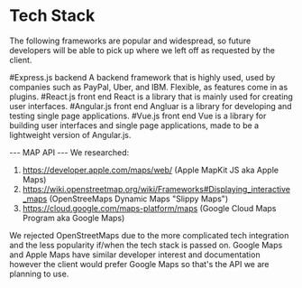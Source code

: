 # Tech Stack
The following frameworks are popular and widespread, so future developers will be able to pick up where we left off as requested by the client.

#Express.js backend
A backend framework that is highly used, used by companies such as PayPal, Uber, and IBM. Flexible, as features come in as plugins.
#React.js front end
React is a library that is mainly used for creating user interfaces.
#Angular.js front end
Angluar is a library for developing and testing single page applications. 
#Vue.js front end
Vue is a library for building user interfaces and single page applications, made to be a lightweight version of Angular.js.

--- MAP API ---
We researched:
1. https://developer.apple.com/maps/web/ (Apple MapKit JS aka Apple Maps)
2. https://wiki.openstreetmap.org/wiki/Frameworks#Displaying_interactive_maps (OpenStreeMaps Dynamic Maps "Slippy Maps")
3. https://cloud.google.com/maps-platform/maps (Google Cloud Maps Program aka Google Maps)

We rejected OpenStreetMaps due to the more complicated tech integration and the less popularity if/when the tech stack is passed on. 
Google Maps and Apple Maps have similar developer interest and documentation however the client would prefer Google Maps so that's the API we are planning to use.

